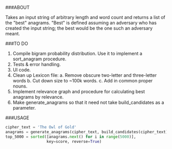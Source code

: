###ABOUT

Takes an input string of arbitrary length and word count and returns a list
of the "best" anagrams. "Best" is defined assuming an adversary who has
created the input string; the best would be the one such an adversary meant.


###TO DO

1. Compile bigram probability distribution. Use it to implement a 
   sort_anagram procedure.
2. Tests & error handling.
3. UI code.
4. Clean up Lexicon file:
   a. Remove obscure two-letter and three-letter words
   b. Cut down size to ~100k words.
   c. Add in common proper nouns.
5. Implement relevance graph and procedure for calculating best anagrams
   by relevance.
6. Make generate_anagrams so that it need not take build_candidates as
   a parameter.


###USAGE

```python
cipher_text = 'The Owl of Gold'
anagrams = generate_anagrams(cipher_text, build_candidates(cipher_text))
top_5000 = sorted([anagrams.next() for i in range(5000)],
                  key=score, reverse=True)
```